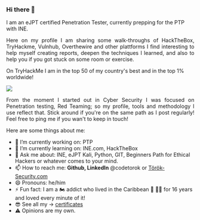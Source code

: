 ### Hi there 👋

<!--
**codetorok/codetorok** is a ✨ _special_ ✨ repository because its `README.md` (this file) appears on your GitHub profile.

Here are some ideas to get you started:

- 🔭 I’m currently working on ...
- 🌱 I’m currently learning ...
- 👯 I’m looking to collaborate on ...
- 🤔 I’m looking for help with ...
- 💬 Ask me about ...
- 📫 How to reach me: ...
- 😄 Pronouns: ...
- ⚡ Fun fact: ...
-->

<p><code<whoami</code> I am an eJPT certified Penetration Tester, currently prepping for the PTP with INE.</p>

<p align="justify">Here on my profile I am sharing some walk-throughs of HackTheBox, TryHackme, Vulnhub, Overthewire and other plattforms I find interesting to help myself creating reports, deepen the techniques I learned, and also to help you if you got stuck on some room or exercise.</p>

On TryHackMe I am in the top 50 of my country's best and in the top 1% worldwide!

<img src="https://github.com/codetorok/my_certificates/blob/master/images/best_top50_thm.png">

<p align="justify">From the moment I started out in Cyber Security I was focused on Penetration testing, Red Teaming; so my profile, tools and methodology I use reflect that. Stick around if you're on the same path as I post regularly! Feel free to ping me if you wan't to keep in touch!</p>

<p>Here are some things about me:</p>

- 🔭 I’m currently working on: PTP
- 🌱 I’m currently learning on: INE.com, HackTheBox
- 💬 Ask me about: INE, eJPT Kali, Python, GIT, Beginners Path for Ethical Hackers or whatever comes to your mind.
- 📫 How to reach me: **Github, LinkedIn** @codetorok or [Török-Security.com](http://torok-security.com)
- 😄 Pronouns: he/him
- ⚡ Fun fact: I am a 🏍️ addict who lived in the Caribbean 🦜 🏴‍☠️ for 16 years and loved every minute of it!
- 😎 See all my -> [certificates](https://github.com/codetorok/my_certificates)
- ⚠️ Opinions are my own.
